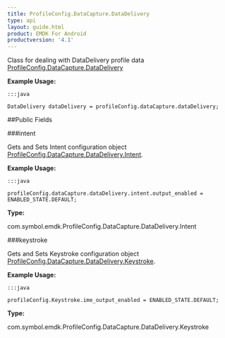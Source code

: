 ```yaml
---
title: ProfileConfig.DataCapture.DataDelivery
type: api
layout: guide.html
product: EMDK For Android
productversion: '4.1'
---
```



Class for dealing with DataDelivery profile data [ ProfileConfig.DataCapture.DataDelivery](../ProfileConfig-DataCapture-DataDelivery)
 
 

**Example Usage:**
	
	:::java
	
	DataDelivery dataDelivery = profileConfig.dataCapture.dataDelivery;
	


##Public Fields

###intent

Gets and Sets Intent configuration object [ ProfileConfig.DataCapture.DataDelivery.Intent](../ProfileConfig-DataCapture-DataDelivery-Intent).
 
 

**Example Usage:**
	
	:::java
	
	profileConfig.dataCapture.dataDelivery.intent.output_enabled = ENABLED_STATE.DEFAULT;
	


**Type:**

com.symbol.emdk.ProfileConfig.DataCapture.DataDelivery.Intent

###keystroke

Gets and Sets Keystroke configuration object [ ProfileConfig.DataCapture.DataDelivery.Keystroke](../ProfileConfig-DataCapture-DataDelivery-Keystroke).
 
 

**Example Usage:**
	
	:::java
	
	profileConfig.Keystroke.ime_output_enabled = ENABLED_STATE.DEFAULT;
	


**Type:**

com.symbol.emdk.ProfileConfig.DataCapture.DataDelivery.Keystroke












